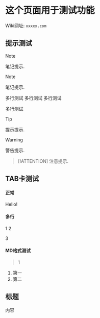 # 这个页面用于测试功能

Wiki网址: `xxxxx.com`

## 提示测试

> [!NOTE]
> 笔记提示.

> [!NOTE]
> 笔记提示.
> 
> 多行测试
> 多行测试
> 多行测试
> 
> 多行测试

> [!TIP]
> 提示提示.

> [!WARNING]
> 警告提示.

> [!ATTENTION]
> 注意提示.

## TAB卡测试

<!-- tabs:start -->

#### **正常**

Hello!

#### **多行**

1
2

3

#### **MD格式测试**

> 1

1. 第一
2. 第二

## 标题

内容

<!-- tabs:end -->
